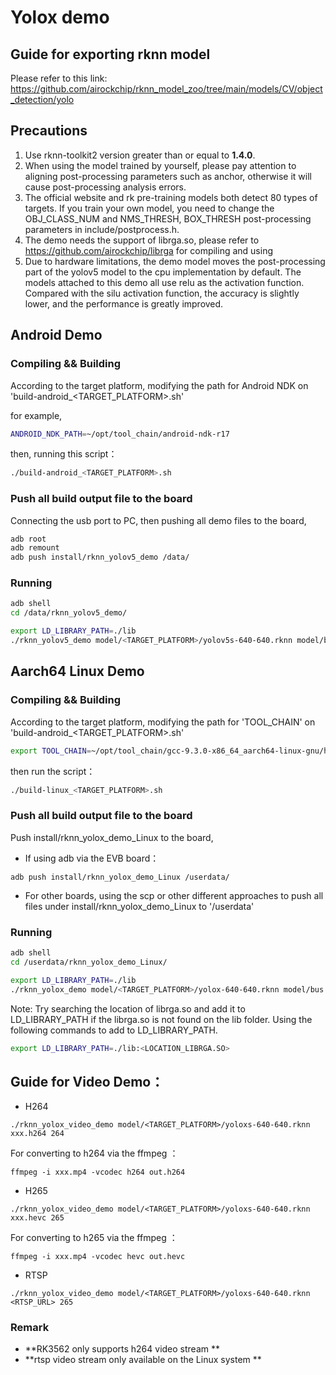 # Yolox demo

## Guide for exporting rknn model

Please refer to this link:  https://github.com/airockchip/rknn_model_zoo/tree/main/models/CV/object_detection/yolo

## Precautions

1. Use rknn-toolkit2 version greater than or equal to **1.4.0**.
2. When using the model trained by yourself, please pay attention to aligning post-processing parameters such as anchor, otherwise it will cause post-processing analysis errors.
3. The official website and rk pre-training models both detect 80 types of targets. If you train your own model, you need to change the OBJ_CLASS_NUM and NMS_THRESH, BOX_THRESH post-processing parameters in include/postprocess.h.
4. The demo needs the support of librga.so, please refer to https://github.com/airockchip/librga for compiling and using
5. Due to hardware limitations, the demo model moves the post-processing part of the yolov5 model to the cpu implementation by default. The models attached to this demo all use relu as the activation function. Compared with the silu activation function, the accuracy is slightly lower, and the performance is greatly improved.


## Android Demo

### Compiling && Building

According to the target platform, modifying the path for Android NDK on 'build-android_<TARGET_PLATFORM>.sh'

for example,

```sh
ANDROID_NDK_PATH=~/opt/tool_chain/android-ndk-r17
```

then, running this script：

```sh
./build-android_<TARGET_PLATFORM>.sh
```

### Push all build output file to the board

Connecting the usb port to PC,  then pushing all demo files to the board,

```sh
adb root
adb remount
adb push install/rknn_yolov5_demo /data/
```

### Running

```sh
adb shell
cd /data/rknn_yolov5_demo/

export LD_LIBRARY_PATH=./lib
./rknn_yolov5_demo model/<TARGET_PLATFORM>/yolov5s-640-640.rknn model/bus.jpg
```

## Aarch64 Linux Demo

### Compiling && Building

According to the target platform, modifying the path for 'TOOL_CHAIN' on 'build-android_<TARGET_PLATFORM>.sh'

```sh
export TOOL_CHAIN=~/opt/tool_chain/gcc-9.3.0-x86_64_aarch64-linux-gnu/host
```

then run the script：

```sh
./build-linux_<TARGET_PLATFORM>.sh
```

### Push all build output file to the board


Push install/rknn_yolox_demo_Linux to the board,

- If using adb via the EVB board：

```
adb push install/rknn_yolox_demo_Linux /userdata/
```

- For other boards,  using the scp or other different approaches to push all files under install/rknn_yolox_demo_Linux to '/userdata'

### Running

```sh
adb shell
cd /userdata/rknn_yolox_demo_Linux/

export LD_LIBRARY_PATH=./lib
./rknn_yolox_demo model/<TARGET_PLATFORM>/yolox-640-640.rknn model/bus.jpg
```

Note: Try searching the location of librga.so and add it to LD_LIBRARY_PATH if the librga.so is not found on the lib folder.
Using the following commands to add to LD_LIBRARY_PATH.

```sh
export LD_LIBRARY_PATH=./lib:<LOCATION_LIBRGA.SO>
```

## Guide for Video Demo：
- H264
```
./rknn_yolox_video_demo model/<TARGET_PLATFORM>/yoloxs-640-640.rknn xxx.h264 264
```
For converting to h264 via the ffmpeg ：
```
ffmpeg -i xxx.mp4 -vcodec h264 out.h264
```

- H265
```
./rknn_yolox_video_demo model/<TARGET_PLATFORM>/yoloxs-640-640.rknn xxx.hevc 265
```
For converting to h265 via the ffmpeg ：
```
ffmpeg -i xxx.mp4 -vcodec hevc out.hevc
```
- RTSP
```
./rknn_yolox_video_demo model/<TARGET_PLATFORM>/yoloxs-640-640.rknn <RTSP_URL> 265
```

### Remark

- **RK3562 only supports h264 video stream **
- **rtsp video stream only available on the Linux system **